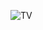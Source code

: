 ![TV](https://user-images.githubusercontent.com/108167041/216439795-497da591-e91b-49fc-a3cf-5b9daef92196.jpeg)
